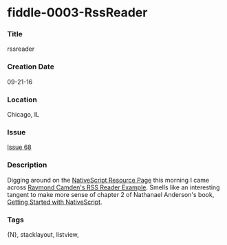 fiddle-0003-RssReader
======

### Title

rssreader


### Creation Date

09-21-16


### Location

Chicago, IL


### Issue

[Issue 68](https://github.com/bradyhouse/house/issues/68)


### Description

Digging around on the [NativeScript Resource Page](https://www.nativescript.org/resources) this morning I came across [Raymond Camden's RSS Reader Example](https://www.raymondcamden.com/2016/05/23/a-simple-rss-reader-in-nativescript/).  Smells like an interesting tangent to make more sense of chapter 2 of Nathanael Anderson's book,  [Getting Started with NativeScript](https://amzn.com/178588865X).  


### Tags

{N}, stacklayout, listview, 

